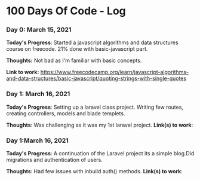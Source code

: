 # 100 Days Of Code - Log

### Day 0: March 15, 2021 

**Today's Progress**: Started a javascript algorithms and data structures course on freecode. 21% done with basic-javascript part.

**Thoughts:** Not bad as I'm familiar with basic concepts.

**Link to work:** https://www.freecodecamp.org/learn/javascript-algorithms-and-data-structures/basic-javascript/quoting-strings-with-single-quotes

### Day 1: March 16, 2021

**Today's Progress**: Setting up a laravel class project. Writing few routes, creating controllers, models and blade templets.

**Thoughts**: Was challenging as it was my 1st laravel project.
**Link(s) to work**: 

### Day 1:March 16, 2021
**Today's Progress**: A continuation of the Laravel project its a simple blog.Did migrations and authentication of users.

**Thoughts**: Had few issues with inbuild auth() methods.
**Link(s) to work**: 
